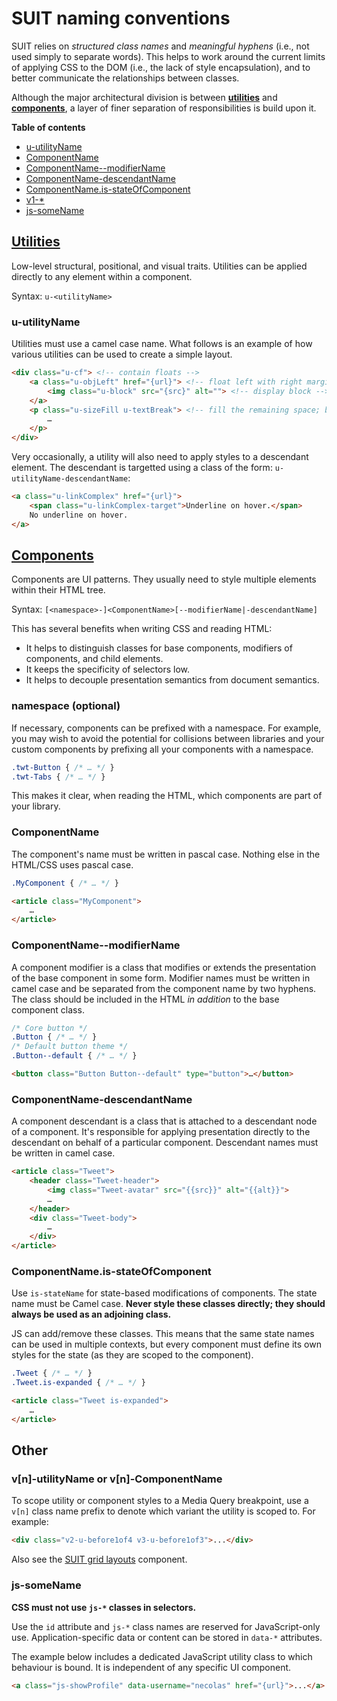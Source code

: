 # SUIT naming conventions

SUIT relies on _structured class names_ and _meaningful hyphens_ (i.e., not
used simply to separate words). This helps to work around the current limits of
applying CSS to the DOM (i.e., the lack of style encapsulation), and to better
communicate the relationships between classes.

Although the major architectural division is between
**[utilities](utilties.md)** and **[components](components.md)**, a layer
of finer separation of responsibilities is build upon it.

**Table of contents**

* [u-utilityName](#u-utilityName)
* [ComponentName](#ComponentName)
* [ComponentName--modifierName](#ComponentName--modifierName)
* [ComponentName-descendantName](#ComponentName-descendantName)
* [ComponentName.is-stateOfComponent](#is-stateOfComponent)
* [v1-*](#media)
* [js-someName](#js-someName)


## [Utilities](utilities.md)

Low-level structural, positional, and visual traits. Utilities can be applied
directly to any element within a component.

Syntax: `u-<utilityName>`

<a name="u-utilityName"></a>
### u-utilityName

Utilities must use a camel case name. What follows is an example of how various
utilities can be used to create a simple layout.

```html
<div class="u-cf"> <!-- contain floats -->
    <a class="u-objLeft" href="{url}"> <!-- float left with right margin -->
        <img class="u-block" src="{src}" alt=""> <!-- display block -->
    </a>
    <p class="u-sizeFill u-textBreak"> <!-- fill the remaining space; break long strings -->
        …
    </p>
</div>
```

Very occasionally, a utility will also need to apply styles to a descendant
element. The descendant is targetted using a class of the form:
`u-utilityName-descendantName`:

```html
<a class="u-linkComplex" href="{url}">
    <span class="u-linkComplex-target">Underline on hover.</span>
    No underline on hover.
</a>
```


## [Components](components.md)

Components are UI patterns. They usually need to style multiple elements within
their HTML tree.

Syntax: `[<namespace>-]<ComponentName>[--modifierName|-descendantName]`

This has several benefits when writing CSS and reading HTML:

* It helps to distinguish classes for base components, modifiers of components,
  and child elements.
* It keeps the specificity of selectors low.
* It helps to decouple presentation semantics from document semantics.

### namespace (optional)

If necessary, components can be prefixed with a namespace. For example, you may
wish to avoid the potential for collisions between libraries and your custom
components by prefixing all your components with a namespace.

```css
.twt-Button { /* … */ }
.twt-Tabs { /* … */ }
```

This makes it clear, when reading the HTML, which components are part of your
library.

<a name="ComponentName"></a>
### ComponentName

The component's name must be written in pascal case. Nothing else in the
HTML/CSS uses pascal case.

```css
.MyComponent { /* … */ }
```

```html
<article class="MyComponent">
    …
</article>
```

<a name="ComponentName--modifierName"></a>
### ComponentName--modifierName

A component modifier is a class that modifies or extends the presentation of
the base component in some form. Modifier names must be written in camel case
and be separated from the component name by two hyphens. The class should be
included in the HTML _in addition_ to the base component class.

```css
/* Core button */
.Button { /* … */ }
/* Default button theme */
.Button--default { /* … */ }
```

```html
<button class="Button Button--default" type="button">…</button>
```

<a name="ComponentName-descendantName"></a>
### ComponentName-descendantName

A component descendant is a class that is attached to a descendant node of a
component. It's responsible for applying presentation directly to the
descendant on behalf of a particular component. Descendant names must be
written in camel case.

```html
<article class="Tweet">
    <header class="Tweet-header">
        <img class="Tweet-avatar" src="{{src}}" alt="{{alt}}">
        …
    </header>
    <div class="Tweet-body">
        …
    </div>
</article>
```

<a name="is-stateOfComponent"></a>
### ComponentName.is-stateOfComponent

Use `is-stateName` for state-based modifications of components. The state name
must be Camel case. **Never style these classes directly; they should always be
used as an adjoining class.**

JS can add/remove these classes. This means that the same state names can be
used in multiple contexts, but every component must define its own styles for
the state (as they are scoped to the component).

```css
.Tweet { /* … */ }
.Tweet.is-expanded { /* … */ }
```

```html
<article class="Tweet is-expanded">
    …
</article>
```


## Other

<a name="media-queries"></a>
### v[n]-utilityName or v[n]-ComponentName

To scope utility or component styles to a Media Query breakpoint, use a `v[n]`
class name prefix to denote which variant the utility is scoped to. For
example:

```html
<div class="v2-u-before1of4 v3-u-before1of3">...</div>
```

Also see the [SUIT grid layouts](https://github.com/suitcss/grid-layouts)
component.

<a name="js-someName"></a>
### js-someName

**CSS must not use `js-*` classes in selectors.**

Use the `id` attribute and `js-*` class names are reserved for JavaScript-only
use. Application-specific data or content can be stored in `data-*`
attributes.

The example below includes a dedicated JavaScript utility class to which
behaviour is bound. It is independent of any specific UI component.

```html
<a class="js-showProfile" data-username="necolas" href="{url}">...</a>
```
